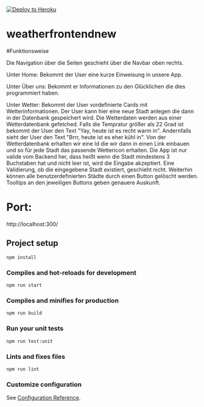 [![Deploy to Heroku](https://github.com/lucasish/weatherfrontend/actions/workflows/main.yml/badge.svg)](https://github.com/lucasish/weatherfrontend/actions/workflows/main.yml)

# weatherfrontendnew

#Funktionsweise

Die Navigation über die Seiten geschieht über die Navbar oben rechts. 

Unter Home: Bekommt der User eine kurze Einweisung in unsere App. 

Unter Über uns: Bekommt er Informationen zu den Glücklichen die dies programmiert haben. 

Unter Wetter: Bekommt der User vordefinierte Cards mit Wetterinformationen. Der User kann hier eine neue Stadt anlegen die dann in der Datenbank 
gespeichert wird. Die Wetterdaten werden aus einer Wetterdatenbank gefetched. 
Falls die Tempratur größer als 22 Grad ist bekommt der User den Text "Yay, heute ist es recht warm in". Andernfalls sieht der User den Text "Brrr, heute ist es eher kühl in".
Von der Wetterdatenbank erhalten wir eine Id die wir dann in einen Link einbauen und so für jede Stadt das passende Wettericon erhalten. 
Die App ist nur valide vom Backend her, dass heißt wenn die Stadt mindestens 3 Buchstaben hat und nicht leer ist, wird die Eingabe akzeptiert.
Eine Validierung, ob die eingegebene Stadt existiert, geschieht nicht. Weiterhin können alle benutzerdefinierten Städte durch einen Button gelöscht werden. 
Tooltips an den jeweiligen Buttons geben genauere Auskunft.

# Port: 
http://localhost:300/
## Project setup
```
npm install
```

### Compiles and hot-reloads for development
```
npm run start
```

### Compiles and minifies for production
```
npm run build
```

### Run your unit tests
```
npm run test:unit
```

### Lints and fixes files
```
npm run lint
```

### Customize configuration
See [Configuration Reference](https://cli.vuejs.org/config/).
